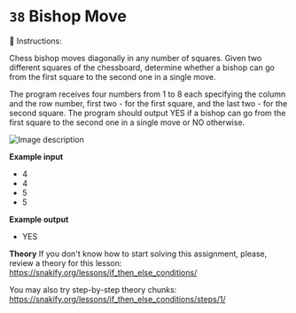 # `38` Bishop Move

📝 Instructions:

Chess bishop moves diagonally in any number of squares. Given two different squares of the chessboard, determine whether a bishop can go from the first square to the second one in a single move.

The program receives four numbers from 1 to 8 each specifying the column and the row number, first two - for the first square, and the last two - for the second square. The program should output YES if a bishop can go from the first square to the second one in a single move or NO otherwise.


![Image description](http://i.imgur.com/45QwBkN.png)

**Example input**
* 4
* 4
* 5
* 5

**Example output**
* YES

**Theory**
If you don't know how to start solving this assignment, please, review a theory for this lesson:
https://snakify.org/lessons/if_then_else_conditions/

You may also try step-by-step theory chunks:
https://snakify.org/lessons/if_then_else_conditions/steps/1/
